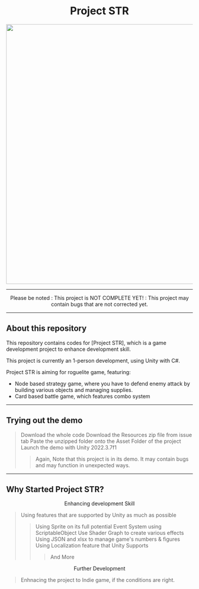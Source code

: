 <h1 align="center">
Project STR
</h1>

<p align="center">
    <img src="https://github.com/CBI777/STR/assets/97778404/fc598940-3ace-4b49-8a4c-034b671050fc", width=700>
</p>


---

<p align="center">
 Please be noted : This project is NOT COMPLETE YET! : This project may contain bugs that are not corrected yet.
</p>
 
---

## About this repository
This repository contains codes for [Project STR], which is a game development project to enhance development skill.

This project is currently an 1-person development, using Unity with C#.

Project STR is aiming for roguelite game, featuring:
  - Node based strategy game, where you have to defend enemy attack by building various objects and managing supplies.
  - Card based battle game, which features combo system

---
## Trying out the demo
> Download the whole code
> Download the Resources zip file from issue tab
> Paste the unzipped folder onto the Asset Folder of the project
> Launch the demo with Unity 2022.3.7f1
> > Again, Note that this project is in its demo. It may contain bugs and may function in unexpected ways.

---
## Why Started Project STR?

<p align="center">
 Enhancing development Skill
</p>

> Using features that are supported by Unity as much as possible
> > Using Sprite on its full potential
> > Event System using ScriptableObject
> > Use Shader Graph to create various effects
> > Using JSON and xlsx to manage game's numbers & figures
> > Using Localization feature that Unity Supports
> > > And More

<p align="center">
 Further Development
</p>

> Enhnacing the project to Indie game, if the conditions are right.
